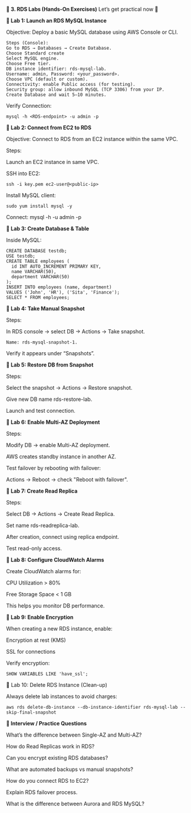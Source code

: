 **🧪 3. RDS Labs (Hands-On Exercises)**
Let’s get practical now 💪

**🔹 Lab 1: Launch an RDS MySQL Instance**

Objective: Deploy a basic MySQL database using AWS Console or CLI.

    Steps (Console):
    Go to RDS → Databases → Create Database.
    Choose Standard create
    Select MySQL engine.
    Choose Free tier.
    DB instance identifier: rds-mysql-lab.
    Username: admin, Password: <your_password>.
    Choose VPC (default or custom).
    Connectivity: enable Public access (for testing).
    Security group: allow inbound MySQL (TCP 3306) from your IP.
    Create Database and wait 5–10 minutes.

Verify Connection:

    mysql -h <RDS-endpoint> -u admin -p

**🔹 Lab 2: Connect from EC2 to RDS**

Objective: Connect to RDS from an EC2 instance within the same VPC.

Steps:

Launch an EC2 instance in same VPC.

SSH into EC2:

    ssh -i key.pem ec2-user@<public-ip>

Install MySQL client:

    sudo yum install mysql -y

Connect:     mysql -h <RDS-endpoint> -u admin -p

**🔹 Lab 3: Create Database & Table**

Inside MySQL:

    CREATE DATABASE testdb;
    USE testdb;
    CREATE TABLE employees (
      id INT AUTO_INCREMENT PRIMARY KEY,
      name VARCHAR(50),
      department VARCHAR(50)
    );
    INSERT INTO employees (name, department)
    VALUES ('John', 'HR'), ('Sita', 'Finance');
    SELECT * FROM employees;

**🔹 Lab 4: Take Manual Snapshot**

Steps:

In RDS console → select DB → Actions → Take snapshot.

    Name: rds-mysql-snapshot-1.

Verify it appears under “Snapshots”.

**🔹 Lab 5: Restore DB from Snapshot**

Steps:

Select the snapshot → Actions → Restore snapshot.

Give new DB name rds-restore-lab.

Launch and test connection.

**🔹 Lab 6: Enable Multi-AZ Deployment**

Steps:

Modify DB → enable Multi-AZ deployment.

AWS creates standby instance in another AZ.

Test failover by rebooting with failover:

Actions → Reboot → check "Reboot with failover".

**🔹 Lab 7: Create Read Replica**

Steps:

Select DB → Actions → Create Read Replica.

Set name rds-readreplica-lab.

After creation, connect using replica endpoint.

Test read-only access.

**🔹 Lab 8: Configure CloudWatch Alarms**

Create CloudWatch alarms for:

CPU Utilization > 80%

Free Storage Space < 1 GB

This helps you monitor DB performance.

**🔹 Lab 9: Enable Encryption**

When creating a new RDS instance, enable:

Encryption at rest (KMS)

SSL for connections

Verify encryption:

    SHOW VARIABLES LIKE 'have_ssl';

🔹 Lab 10: Delete RDS Instance (Clean-up)

Always delete lab instances to avoid charges:

    aws rds delete-db-instance --db-instance-identifier rds-mysql-lab --skip-final-snapshot

**🧭 Interview / Practice Questions**

What’s the difference between Single-AZ and Multi-AZ?

How do Read Replicas work in RDS?

Can you encrypt existing RDS databases?

What are automated backups vs manual snapshots?

How do you connect RDS to EC2?

Explain RDS failover process.

What is the difference between Aurora and RDS MySQL?
